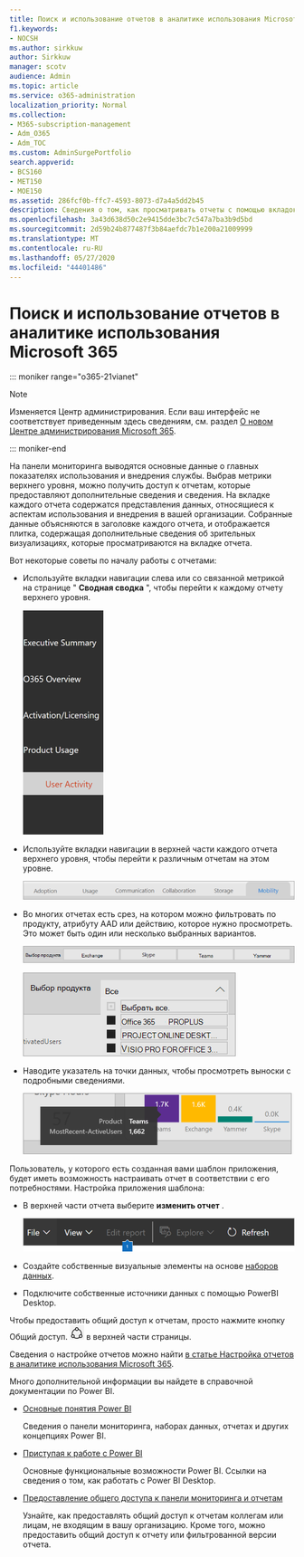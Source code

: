 ```yaml
---
title: Поиск и использование отчетов в аналитике использования Microsoft 365
f1.keywords:
- NOCSH
ms.author: sirkkuw
author: Sirkkuw
manager: scotv
audience: Admin
ms.topic: article
ms.service: o365-administration
localization_priority: Normal
ms.collection:
- M365-subscription-management
- Adm_O365
- Adm_TOC
ms.custom: AdminSurgePortfolio
search.appverid:
- BCS160
- MET150
- MOE150
ms.assetid: 286fcf0b-ffc7-4593-8073-d7a4a5dd2b45
description: Сведения о том, как просматривать отчеты с помощью вкладок и фильтров навигации.
ms.openlocfilehash: 3a43d638d50c2e9415dde3bc7c547a7ba3b9d5bd
ms.sourcegitcommit: 2d59b24b877487f3b84aefdc7b1e200a21009999
ms.translationtype: MT
ms.contentlocale: ru-RU
ms.lasthandoff: 05/27/2020
ms.locfileid: "44401486"
---
```

# <a name="navigate-and-utilize-the-reports-in-microsoft-365-usage-analytics"></a>Поиск и использование отчетов в аналитике использования Microsoft 365

::: moniker range="o365-21vianet"

> [!NOTE]
> Изменяется Центр администрирования. Если ваш интерфейс не соответствует приведенным здесь сведениям, см. раздел [О новом Центре администрирования Microsoft 365](https://docs.microsoft.com/microsoft-365/admin/microsoft-365-admin-center-preview?view=o365-21vianet).

::: moniker-end

На панели мониторинга выводятся основные данные о главных показателях использования и внедрения службы. Выбрав метрики верхнего уровня, можно получить доступ к отчетам, которые предоставляют дополнительные сведения и сведения. На вкладке каждого отчета содержатся представления данных, относящиеся к аспектам использования и внедрения в вашей организации. Собранные данные объясняются в заголовке каждого отчета, и отображается плитка, содержащая дополнительные сведения об зрительных визуализациях, которые просматриваются на вкладке отчета.

Вот некоторые советы по началу работы с отчетами:

- Используйте вкладки навигации слева или со связанной метрикой на странице " **Сводная сводка** ", чтобы перейти к каждому отчету верхнего уровня.

    ![Показывает вкладки навигации слева](../../media/navigate-usage-analytics1.png)

- Используйте вкладки навигации в верхней части каждого отчета верхнего уровня, чтобы перейти к различным отчетам на этом уровне.

    ![Показывает вкладки навигации в верхней части каждого отчета](../../media/navigate-usage-analytics2.png)

- Во многих отчетах есть срез, на котором можно фильтровать по продукту, атрибуту AAD или действию, которое нужно просмотреть. Это может быть один или несколько выбранных вариантов.

    ![Показывает срез](../../media/navigate-usage-analytics3.png)

    ![Показывает срез](../../media/navigate-usage-analytics4.png)


- Наводите указатель на точки данных, чтобы просмотреть выноски с подробными сведениями.

    ![Пример с наведением](../../media/navigate-usage-analytics6.png)

Пользователь, у которого есть созданная вами шаблон приложения, будет иметь возможность настраивать отчет в соответствии с его потребностями. Настройка приложения шаблона:

- В верхней части отчета выберите **изменить отчет** .

    ![Отображение отчета об изменении](../../media/navigate-usage-analytics7.png)


- Создайте собственные визуальные элементы на основе [наборов данных](usage-analytics-data-model.md).

- Подключите собственные источники данных с помощью PowerBI Desktop.

Чтобы предоставить общий доступ к отчетам, просто нажмите кнопку Общий доступ. ![Power BI Share icon](../../media/dbb0569d-2013-4f9d-ab9d-d01b09631b92.png) в верхней части страницы.

Сведения о настройке отчетов можно найти [в статье Настройка отчетов в аналитике использования Microsoft 365](customize-reports.md).

Много дополнительной информации вы найдете в справочной документации по Power BI.

- [Основные понятия Power BI](https://docs.microsoft.com/power-bi/service-basic-concepts)

    Сведения о панели мониторинга, наборах данных, отчетах и других концепциях Power BI.

- [Приступая к работе с Power BI](https://docs.microsoft.com/power-bi/service-get-started?wt.mc_id=O365_Reports_PBI_contentpack)

    Основные функциональные возможности Power BI. Ссылки на сведения о том, как работать с Power BI Desktop.

- [Предоставление общего доступа к панели мониторинга и отчетам](https://docs.microsoft.com/power-bi/service-share-dashboards)

    Узнайте, как предоставлять общий доступ к отчетам коллегам или лицам, не входящим в вашу организацию. Кроме того, можно предоставить общий доступ к отчету или фильтрованной версии отчета.
